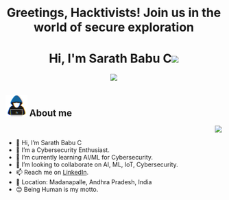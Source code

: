 <h1 align="Center">
    <br>
    Greetings, Hacktivists! Join us in the world of secure exploration
  <br>
</h1>


<h1 align="center"><b>Hi, I'm Sarath Babu C</b><img src="https://media.giphy.com/media/hvRJCLFzcasrR4ia7z/giphy.gif" width="35"></h1>

<p align="center">
  <a href="https://github.com/DenverCoder1/readme-typing-svg"><img src="https://readme-typing-svg.herokuapp.com?font=Time+New+Roman&color=cyan&size=25&center=true&vCenter=true&width=600&height=100&lines=Cybersecurity+Enthusiast;Certified+Ethical+Hacker;Being+Human+%F0%9F%98%8A"></a>
</p>



## <picture><img src = "https://github.com/MdAmiruddin/MdAmiruddin/blob/main/Assets/about_me.gif" width = 50px></picture> **About me**
<picture> <img align="right" src="https://media.giphy.com/media/BemKqR9RDK4V2/giphy.gif"></picture>

<br>



- 👋 Hi, I’m Sarath Babu C
- 👀 I’m a Cybersecurity Enthusiast.
- 🌱 I’m currently learning AI/ML for Cybersecurity.
- 💞️ I’m looking to collaborate on AI, ML, IoT, Cybersecurity.
- 📫 Reach me on [LinkedIn](https://www.linkedin.com/in/csarath112/).
- 📍 Location: Madanapalle, Andhra Pradesh, India
- 😊 Being Human is my motto.



